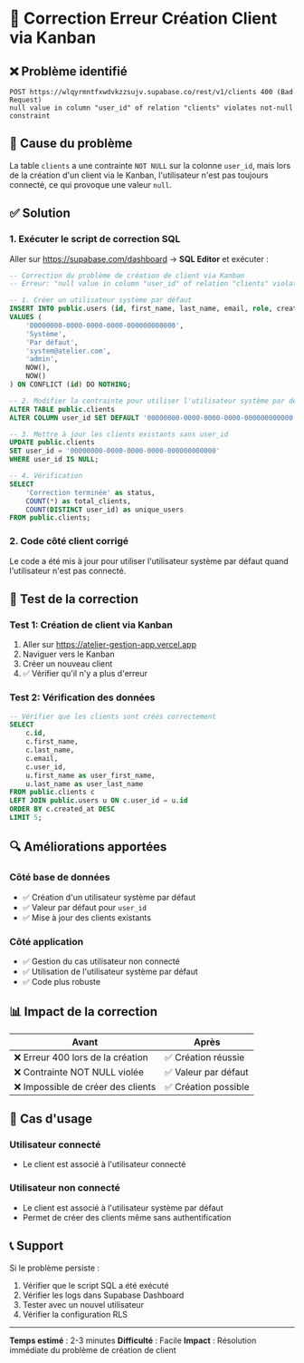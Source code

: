 # 🔧 Correction Erreur Création Client via Kanban

## ❌ Problème identifié
```
POST https://wlqyrmntfxwdvkzzsujv.supabase.co/rest/v1/clients 400 (Bad Request)
null value in column "user_id" of relation "clients" violates not-null constraint
```

## 🎯 Cause du problème
La table `clients` a une contrainte `NOT NULL` sur la colonne `user_id`, mais lors de la création d'un client via le Kanban, l'utilisateur n'est pas toujours connecté, ce qui provoque une valeur `null`.

## ✅ Solution

### 1. Exécuter le script de correction SQL
Aller sur https://supabase.com/dashboard → **SQL Editor** et exécuter :

```sql
-- Correction du problème de création de client via Kanban
-- Erreur: "null value in column "user_id" of relation "clients" violates not-null constraint"

-- 1. Créer un utilisateur système par défaut
INSERT INTO public.users (id, first_name, last_name, email, role, created_at, updated_at)
VALUES (
    '00000000-0000-0000-0000-000000000000',
    'Système',
    'Par défaut',
    'system@atelier.com',
    'admin',
    NOW(),
    NOW()
) ON CONFLICT (id) DO NOTHING;

-- 2. Modifier la contrainte pour utiliser l'utilisateur système par défaut
ALTER TABLE public.clients 
ALTER COLUMN user_id SET DEFAULT '00000000-0000-0000-0000-000000000000';

-- 3. Mettre à jour les clients existants sans user_id
UPDATE public.clients 
SET user_id = '00000000-0000-0000-0000-000000000000' 
WHERE user_id IS NULL;

-- 4. Vérification
SELECT 
    'Correction terminée' as status,
    COUNT(*) as total_clients,
    COUNT(DISTINCT user_id) as unique_users
FROM public.clients;
```

### 2. Code côté client corrigé
Le code a été mis à jour pour utiliser l'utilisateur système par défaut quand l'utilisateur n'est pas connecté.

## 🧪 Test de la correction

### Test 1: Création de client via Kanban
1. Aller sur https://atelier-gestion-app.vercel.app
2. Naviguer vers le Kanban
3. Créer un nouveau client
4. ✅ Vérifier qu'il n'y a plus d'erreur

### Test 2: Vérification des données
```sql
-- Vérifier que les clients sont créés correctement
SELECT 
    c.id,
    c.first_name,
    c.last_name,
    c.email,
    c.user_id,
    u.first_name as user_first_name,
    u.last_name as user_last_name
FROM public.clients c
LEFT JOIN public.users u ON c.user_id = u.id
ORDER BY c.created_at DESC
LIMIT 5;
```

## 🔍 Améliorations apportées

### Côté base de données
- ✅ Création d'un utilisateur système par défaut
- ✅ Valeur par défaut pour `user_id`
- ✅ Mise à jour des clients existants

### Côté application
- ✅ Gestion du cas utilisateur non connecté
- ✅ Utilisation de l'utilisateur système par défaut
- ✅ Code plus robuste

## 📊 Impact de la correction

| Avant | Après |
|-------|-------|
| ❌ Erreur 400 lors de la création | ✅ Création réussie |
| ❌ Contrainte NOT NULL violée | ✅ Valeur par défaut |
| ❌ Impossible de créer des clients | ✅ Création possible |

## 🚨 Cas d'usage

### Utilisateur connecté
- Le client est associé à l'utilisateur connecté

### Utilisateur non connecté
- Le client est associé à l'utilisateur système par défaut
- Permet de créer des clients même sans authentification

## 📞 Support
Si le problème persiste :
1. Vérifier que le script SQL a été exécuté
2. Vérifier les logs dans Supabase Dashboard
3. Tester avec un nouvel utilisateur
4. Vérifier la configuration RLS

---
**Temps estimé** : 2-3 minutes
**Difficulté** : Facile
**Impact** : Résolution immédiate du problème de création de client
